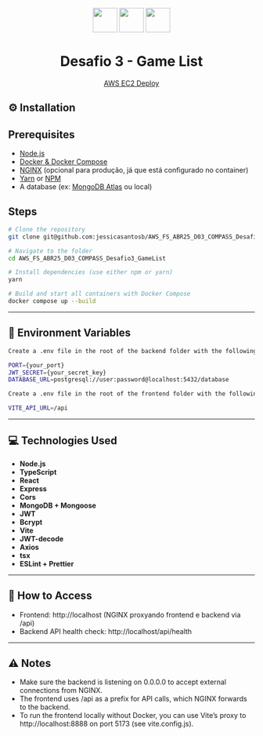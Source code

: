 <p align="center">
  <img src="https://img.icons8.com/fluency/48/node-js.png" width="50"/>
  <img src="https://img.icons8.com/color/48/typescript.png" width="50"/>
  <img src="https://img.icons8.com/?size=100&id=tBBf3P8HL0vR&format=png&color=000000" width="50"/>
</p>

<h1 align="center">Desafio 3 - Game List</h1>
<p align="center"><a href="https://" target="_blank" rel="noopener noreferrer">AWS EC2 Deploy</a></p>

## ⚙️ Installation

## Prerequisites

- [Node.js](https://nodejs.org/)
- [Docker & Docker Compose](https://docs.docker.com/compose/install/)
- [NGINX](https://nginx.org/) (opcional para produção, já que está configurado no container)
- [Yarn](https://yarnpkg.com/) or [NPM](https://www.npmjs.com/)
- A database (ex: [MongoDB Atlas](https://www.mongodb.com/cloud/atlas) ou local)

## Steps

```bash
# Clone the repository
git clone git@github.com:jessicasantosb/AWS_FS_ABR25_D03_COMPASS_Desafio3_GameList.git

# Navigate to the folder
cd AWS_FS_ABR25_D03_COMPASS_Desafio3_GameList

# Install dependencies (use either npm or yarn)
yarn

# Build and start all containers with Docker Compose
docker compose up --build
```

---

## 🤖 Environment Variables

```bash
Create a .env file in the root of the backend folder with the following content:

PORT={your_port}
JWT_SECRET={your_secret_key}
DATABASE_URL=postgresql://user:password@localhost:5432/database

```

```bash
Create a .env file in the root of the frontend folder with the following content:

VITE_API_URL=/api

```

---

## 💻 Technologies Used

- **Node.js**
- **TypeScript**
- **React**
- **Express**
- **Cors**
- **MongoDB + Mongoose**
- **JWT**
- **Bcrypt**
- **Vite**
- **JWT-decode**
- **Axios**
- **tsx**
- **ESLint + Prettier**

---

## 🚀 How to Access

- Frontend: http://localhost (NGINX proxyando frontend e backend via /api)
- Backend API health check: http://localhost/api/health

---

## ⚠️ Notes

- Make sure the backend is listening on 0.0.0.0 to accept external connections from NGINX.
- The frontend uses /api as a prefix for API calls, which NGINX forwards to the backend.
- To run the frontend locally without Docker, you can use Vite’s proxy to http://localhost:8888 on port 5173 (see vite.config.js).
